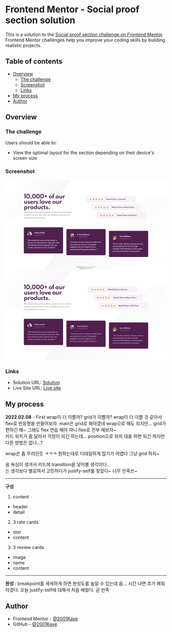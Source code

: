# Frontend Mentor - Social proof section solution

This is a solution to the [Social proof section challenge on Frontend Mentor](https://www.frontendmentor.io/challenges/social-proof-section-6e0qTv_bA). Frontend Mentor challenges help you improve your coding skills by building realistic projects.

## Table of contents

- [Overview](#overview)
  - [The challenge](#the-challenge)
  - [Screenshot](#screenshot)
  - [Links](#links)
- [My process](#my-process)
- [Author](#author)

## Overview

### The challenge

Users should be able to:

- View the optimal layout for the section depending on their device's screen size

### Screenshot

![](./design/mobile-design.jpg)
![](./design/desktop-design.jpg)

### Links

- Solution URL: [Solution](https://your-solution-url.com)
- Live Site URL: [Live site](https://jhan117.github.io/Social-proof-section/)

## My process

**2022.02.08** - First
wrap이 더 이쁠까? grid가 이쁠까? wrap이 더 이쁠 것 같아서 flex로 반응형을 만들어보자. main은 grid로 해야겠네 wrap으로 해도 되지만... grid가 편하긴 해~ 그래도 flex 연습 해야 하니 flex로 전부 해보자~  
카드 위치가 좀 달라서 걱정이 되긴 하는데... position으로 위치 대충 하면 되긴 하지만 다른 방법은 없나...?   

wrap은 좀 무리인듯 ㅋㅋㅋ 원하는대로 디테일하게 잡기가 어렵다 그냥 grid 하자~   

음 욕심이 생겨서 카드에 transition을 넣어볼 생각이다.   
는 생각보다 별로여서 고민하다가 justify-self를 찾았다~ 너무 만족쓰~   

---

**구성**

1. content

- header
- detail

2. 3 rate cards

- star
- content

3. 3 review cards

- image
- name
- content

---

**완성** : breakpoint를 세세하게 하면 완성도를 높일 수 있는데 음... 시간 나면 추가 해줘야겠다. 오늘 justify-self에 대해서 처음 배웠다. 굳 만족

## Author

- Frontend Mentor - [@2001Kaye](https://www.frontendmentor.io/profile/jhan117)
- GitHub - [@2001Kaye](https://github.com/jhan117)
